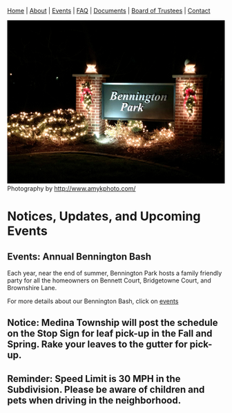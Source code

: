 [Home](index.md) | [About](about.md) | [Events](events.md) | [FAQ](faq.md) | [Documents](documents.md) | [Board of Trustees](trustees.md) | [Contact](contact.md)

![Image of Entrance Sign](HolidaySign_2020.jpg)
Photography by http://www.amykphoto.com/

# Notices, Updates, and Upcoming Events


## Events:  Annual Bennington Bash

Each year, near the end of summer, Bennington Park hosts a family friendly party for all the homeowners on Bennett Court, Bridgetowne Court, and Brownshire Lane.

For more details about our Bennington Bash, click on [events](events.md)

## Notice:  Medina Township will post the schedule on the Stop Sign for leaf pick-up in the Fall and Spring. Rake your leaves to the gutter for pick-up.

## Reminder:  Speed Limit is 30 MPH in the Subdivision. Please be aware of children and pets when driving in the neighborhood.
